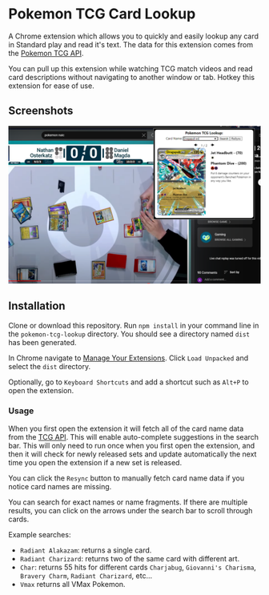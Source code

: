 # Pokemon TCG Card Lookup

A Chrome extension which allows you to quickly and easily lookup any card in Standard play and read it's text.
The data for this extension comes from the [Pokemon TCG API](pokemontcg.io).

You can pull up this extension while watching TCG match videos and read card descriptions without navigating to another window or tab.
Hotkey this extension for ease of use.

## Screenshots

![](https://github.com/Aniki219/pokemon-tcg-lookup/raw/main/public/screenshots/Usage.png)

## Installation

Clone or download this repository. 
Run `npm install` in your command line in the `pokemon-tcg-lookup` directory.
You should see a directory named `dist` has been generated.

In Chrome navigate to [Manage Your Extensions](`chrome://extensions/`).
Click `Load Unpacked` and select the `dist` directory.

Optionally, go to `Keyboard Shortcuts` and add a shortcut such as `Alt+P` to open the extension.

### Usage

When you first open the extension it will fetch all of the card name data from the [TCG API](pokemontcg.io). This will enable auto-complete suggestions in the search bar. 
This will only need to run once when you first open the extension, and then it will check for newly released sets and update automatically the next time you open the extension if a new set is released.

You can click the `Resync` button to manually fetch card name data if you notice card names are missing.

You can search for exact names or name fragments. If there are multiple results, you can click on the arrows under the search bar to scroll through cards.

Example searches:
 - `Radiant Alakazam`: returns a single card.
 - `Radiant Charizard`: returns two of the same card with different art.
 - `Char`: returns 55 hits for different cards `Charjabug`, `Giovanni's Charisma`, `Bravery Charm`, `Radiant Charizard`, etc...
 - `Vmax` returns all VMax Pokemon.
